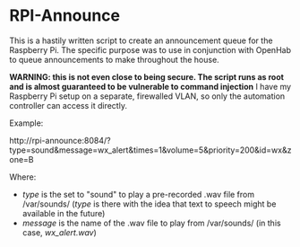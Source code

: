 # RPI-Announce
This is a hastily written script to create an announcement queue for the Raspberry Pi.  The specific purpose was to use in conjunction with OpenHab to queue announcements to make throughout the house.
 
 
 **WARNING: this is not even close to being secure.  The script runs as root and is almost guaranteed to be vulnerable to command injection**
 I have my Raspberry Pi setup on a separate, firewalled VLAN, so only the automation controller can access it directly.
 
 
Example:

http://rpi-announce:8084/?type=sound&message=wx_alert&times=1&volume=5&priority=200&id=wx&zone=B

Where: 
* _type_ is the set to "sound" to play a pre-recorded .wav file from /var/sounds/ (_type_ is there with the idea that text to speech might be available in the future)
* _message_ is the name of the .wav file to play from /var/sounds/  (in this case, *wx_alert.wav*)

